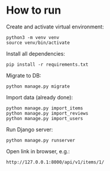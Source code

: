 # How to run

Create and activate virtual environment:
```
python3 -m venv venv
source venv/bin/activate
```

Install all dependencies:
```
pip install -r requirements.txt
```

Migrate to DB:
```
python manage.py migrate
```

Import data (already done):
```
python manage.py import_items
python manage.py import_reviews
python manage.py import_users
```

Run Django server:
```
python manage.py runserver
```

Open link in browser, e.g.:
```
http://127.0.0.1:8000/api/v1/items/1/
```
